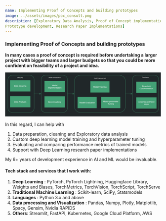 ```yaml
---
name: Implementing Proof of Concepts and building prototypes
image: ../assets/images/poc_consult.png
description: [Exploratory Data Analysis, Proof of Concept implementation, 
Prototype development, Research Paper Implementations]
---
```

### Implementing Proof of Concepts and building prototypes
**In many cases a proof of concept is required before undertaking a larger project with bigger teams and
larger budgets so that you could be more confident on feasibility of a project and idea.**

![POC consultation](../assets/images/poc_thin.png)

In this regard, I can help with
1. Data preparation, cleaning and Exploratory data analysis
2. Custom deep learning model training and hyperparameter tuning
3. Evaluating and comparing performance metrics of trained models
4. Support with Deep Learning research paper implementations

My 6+ years of development experience in AI and ML would be invaluable.

#### Tech stack and services that I work with:
1. **Deep Learning** : PyTorch, PyTorch Lightning, Huggingface Library, Weights and Biases, TorchMetrics, TorchVision, TorchScript, TorchServe 
2. **Traditional Machine Learning** : Scikit-learn, SciPy, Statsmodels 
3. **Languages** : Python 3.x and above 
4. **Data processing and Visualization** : Pandas, Numpy, Plotly, Matplotlib, Spacy, Gensim, Nvidia RAPIDS
5. **Others**: Streamlit, FastAPI, Kubernetes, Google Cloud Platform, AWS